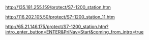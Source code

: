 http://135.181.255.159/protect/S7-1200_station.htm

http://116.202.105.50/protect/S7-1200_station_11.htm

http://65.21.146.175/protect/S7-1200_station.htm?intro_enter_button=ENTER&PriNav=Start&coming_from_intro=true